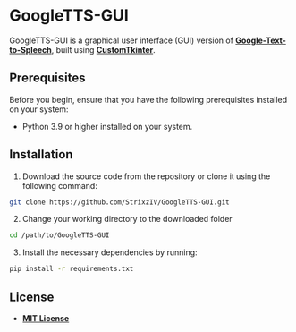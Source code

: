 # GoogleTTS-GUI

GoogleTTS-GUI is a graphical user interface (GUI) version of **[Google-Text-to-Spleech](https://github.com/StrixzIV/Google-Text-to-Spleech)**, built using **[CustomTkinter](https://github.com/tomschimansky/customtkinter)**.

## Prerequisites

Before you begin, ensure that you have the following prerequisites installed on your system:

* Python 3.9 or higher installed on your system.

## Installation

1. Download the source code from the repository or clone it using the following command:

```sh
git clone https://github.com/StrixzIV/GoogleTTS-GUI.git
```

2. Change your working directory to the downloaded folder

```sh
cd /path/to/GoogleTTS-GUI
```

3. Install the necessary dependencies by running:

```sh
pip install -r requirements.txt
```

## License

* **[MIT License](https://github.com/StrixzIV/GoogleTTS-GUI/blob/main/LICENSE)**

